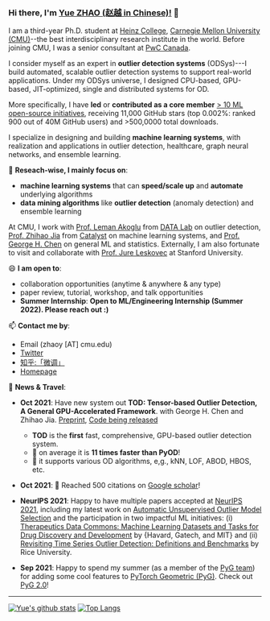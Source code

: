 ### Hi there, I'm [Yue ZHAO (赵越 in Chinese)!](https://www.andrew.cmu.edu/user/yuezhao2/) 👋


I am a third-year Ph.D. student at [Heinz College](https://www.heinz.cmu.edu/programs/phd-programs/), 
[Carnegie Mellon University (CMU)](https://www.cmu.edu/)--the best interdisciplinary research institute in the world. 
Before joining CMU, I was a senior consultant at [PwC Canada](https://www.pwc.com/ca/en.html).

I consider myself as an expert in **outlier detection systems** (ODSys)---I build automated, scalable outlier detection systems to support
real-world applications. Under my ODSys universe, I designed CPU-based, GPU-based, JIT-optimized, single and distributed systems for OD. 

More specifically, I have **led** or **contributed as a core member** [> 10 ML open-source initiatives](https://github.com/yzhao062), receiving 11,000 GitHub stars (top 0.002%: ranked 900 out of 40M GitHub users) and >500,0000 total downloads.


I specialize in designing and building **machine learning systems**, with realization and applications in outlier detection, healthcare, graph neural networks, and ensemble learning. 

🔭 **Reseach-wise, I mainly focus on**:

* **machine learning systems** that can **speed/scale up** and **automate** underlying algorithms 
* **data mining algorithms** like **outlier detection** (anomaly detection) and ensemble learning

At CMU, I work with [Prof. Leman Akoglu](http://www.cs.cmu.edu/~lakoglu/) from [DATA Lab](https://datalab.heinz.cmu.edu/) on outlier detection,
[Prof. Zhihao Jia](https://cs.cmu.edu/~zhihaoj2) from [Catalyst](https://catalyst.cs.cmu.edu/) on machine learning systems, 
and [Prof. George H. Chen](http://www.andrew.cmu.edu/user/georgech/) on general ML and statistics. 
Externally, I am also fortunate to visit and collaborate with [Prof. Jure Leskovec](https://cs.stanford.edu/~jure/) at Stanford University.

😄 **I am open to**:

- collaboration opportunities (anytime & anywhere & any type)
- paper review, tutorial, workshop, and talk opportunities
- **Summer Internship**: **Open to ML/Engineering Internship (Summer 2022). Please reach out :)**

📫 **Contact me by**:
- Email (zhaoy [AT] cmu.edu)
- [Twitter](https://twitter.com/yzhao062)
- [知乎:「微调」](https://www.zhihu.com/people/breaknever)
- [Homepage](https://www.andrew.cmu.edu/user/yuezhao2/)


💬 **News & Travel**:

- **Oct 2021**: Have new system out **TOD: Tensor-based Outlier Detection, A General GPU-Accelerated Framework**. with George H. Chen and Zhihao Jia.
[Preprint](https://www.andrew.cmu.edu/user/yuezhao2/papers/21-preprint-tod.pdf), [Code being released](https://github.com/yzhao062/pytod)

  - **TOD** is the **first** fast, comprehensive, GPU-based outlier detection system. 
  - &#127775; on average it is **11 times faster than PyOD**!
  - &#127775; it supports various OD algorithms, e,g., kNN, LOF, ABOD, HBOS, etc.


- **Oct 2021**: &#127775; Reached 500 citations on [Google scholar](https://scholar.google.com/citations?user=zoGDYsoAAAAJ)!

- **NeurIPS 2021**: Happy to have multiple papers accepted at [NeurIPS 2021](https://nips.cc/), including my latest work on [Automatic Unsupervised Outlier Model Selection](https://openreview.net/forum?id=KCd-3Pz8VjM) and 
the participation in two impactful ML initiatives: (i) [Therapeutics Data Commons: Machine Learning Datasets and Tasks for Drug Discovery and Development](https://openreview.net/forum?id=8nvgnORnoWr) by {Havard, Gatech, and MIT} and
(ii) [Revisiting Time Series Outlier Detection: Definitions and Benchmarks](https://openreview.net/forum?id=r8IvOsnHchr) by Rice University.

- **Sep 2021**: Happy to spend my summer (as a member of the [PyG team](https://github.com/pyg-team)) for adding some cool features to [PyTorch Geometric (PyG)](https://www.pyg.org/). Check out [PyG 2.0](https://www.pyg.org/PyG2.0-released)!


----

[![Yue's github stats](https://github-readme-stats.vercel.app/api?username=yzhao062&theme=material-palenight&count_private=true&hide=contribs)](https://github.com/anuraghazra/github-readme-stats)
[![Top Langs](https://github-readme-stats.vercel.app/api/top-langs/?username=yzhao062&theme=material-palenight&hide=Jupyter&layout=compact)](https://github.com/anuraghazra/github-readme-stats)

<!--
**yzhao062/yzhao062** is a ✨ _special_ ✨ repository because its `README.md` (this file) appears on your GitHub profile.

Here are some ideas to get you started:

- 🔭 I’m currently working on ...
- 🌱 I’m currently learning ...
- 👯 I’m looking to collaborate on ...
- 🤔 I’m looking for help with ...
- 💬 Ask me about ...
- 📫 How to reach me: ...
- 😄 Pronouns: ...
- ⚡ Fun fact: ...

I am the author/core developer of various machine learning tools and systems with more than millions of downloads. 
-->
